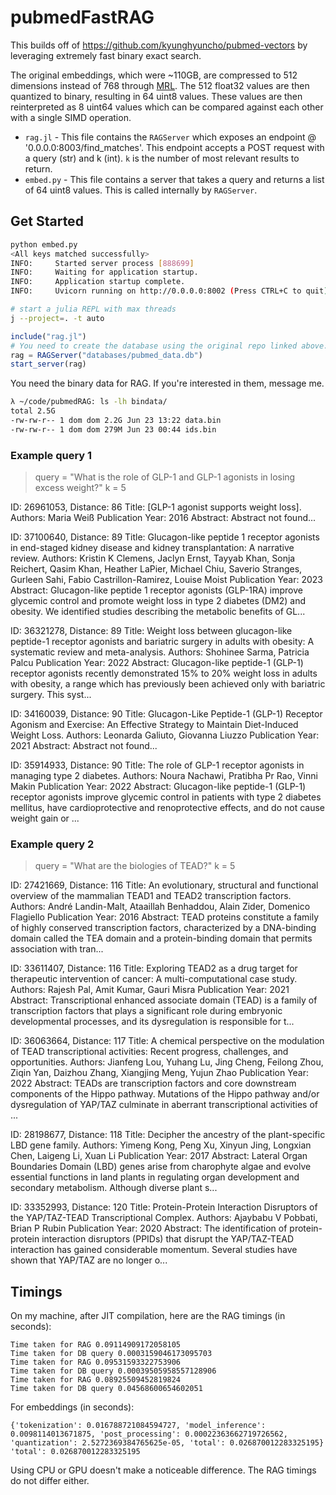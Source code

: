 # pubmedFastRAG

This builds off of https://github.com/kyunghyuncho/pubmed-vectors by leveraging extremely fast binary exact search.

The original embeddings, which were ~110GB, are compressed to 512 dimensions instead of 768 through [MRL](https://blog.nomic.ai/posts/nomic-embed-matryoshka). The 512 float32 values are then quantized to binary, resulting in 64 uint8 values. These values are then reinterpreted as 8 uint64 values which can be compared against each other with a single SIMD operation.

- `rag.jl` - This file contains the `RAGServer` which exposes an endpoint @ '0.0.0.0:8003/find_matches'. This endpoint accepts a POST request with a query (str) and k (int). `k` is the number of most relevant results to return.
- `embed.py` - This file contains a server that takes a query and returns a list of 64 uint8 values. This is called internally by `RAGServer`.

## Get Started

```sh
python embed.py
<All keys matched successfully>
INFO:     Started server process [888699]
INFO:     Waiting for application startup.
INFO:     Application startup complete.
INFO:     Uvicorn running on http://0.0.0.0:8002 (Press CTRL+C to quit)
```


```sh
# start a julia REPL with max threads
j --project=. -t auto
```

```julia
include("rag.jl")
# You need to create the database using the original repo linked above. It will be ~34GB.
rag = RAGServer("databases/pubmed_data.db")
start_server(rag)
```

You need the binary data for RAG. If you're interested in them, message me.

```sh
λ ~/code/pubmedRAG: ls -lh bindata/
total 2.5G
-rw-rw-r-- 1 dom dom 2.2G Jun 23 13:22 data.bin
-rw-rw-r-- 1 dom dom 279M Jun 23 00:44 ids.bin
```

### Example query 1

> query = "What is the role of GLP-1 and GLP-1 agonists in losing excess weight?" k = 5

ID: 26961053, Distance: 86
Title: [GLP-1 agonist supports weight loss].
Authors: Maria Weiß
Publication Year: 2016
Abstract: Abstract not found...

ID: 37100640, Distance: 89
Title: Glucagon-like peptide 1 receptor agonists in end-staged kidney disease and kidney transplantation: A narrative review.
Authors: Kristin K Clemens, Jaclyn Ernst, Tayyab Khan, Sonja Reichert, Qasim Khan, Heather LaPier, Michael Chiu, Saverio Stranges, Gurleen Sahi, Fabio Castrillon-Ramirez, Louise Moist
Publication Year: 2023
Abstract: Glucagon-like peptide 1 receptor agonists (GLP-1RA) improve glycemic control and promote weight loss in type 2 diabetes (DM2) and obesity. We identified studies describing the metabolic benefits of GL...

ID: 36321278, Distance: 89
Title: Weight loss between glucagon-like peptide-1 receptor agonists and bariatric surgery in adults with obesity: A systematic review and meta-analysis.
Authors: Shohinee Sarma, Patricia Palcu
Publication Year: 2022
Abstract: Glucagon-like peptide-1 (GLP-1) receptor agonists recently demonstrated 15% to 20% weight loss in adults with obesity, a range which has previously been achieved only with bariatric surgery. This syst...

ID: 34160039, Distance: 90
Title: Glucagon-Like Peptide-1 (GLP-1) Receptor Agonism and Exercise: An Effective Strategy to Maintain Diet-Induced Weight Loss.
Authors: Leonarda Galiuto, Giovanna Liuzzo
Publication Year: 2021
Abstract: Abstract not found...

ID: 35914933, Distance: 90
Title: The role of GLP-1 receptor agonists in managing type 2 diabetes.
Authors: Noura Nachawi, Pratibha Pr Rao, Vinni Makin
Publication Year: 2022
Abstract: Glucagon-like peptide-1 (GLP-1) receptor agonists improve glycemic control in patients with type 2 diabetes mellitus, have cardioprotective and renoprotective effects, and do not cause weight gain or ...


### Example query 2
> query = "What are the biologies of TEAD?" k = 5

ID: 27421669, Distance: 116
Title: An evolutionary, structural and functional overview of the mammalian TEAD1 and TEAD2 transcription factors.
Authors: André Landin-Malt, Ataaillah Benhaddou, Alain Zider, Domenico Flagiello
Publication Year: 2016
Abstract: TEAD proteins constitute a family of highly conserved transcription factors, characterized by a DNA-binding domain called the TEA domain and a protein-binding domain that permits association with tran...

ID: 33611407, Distance: 116
Title: Exploring TEAD2 as a drug target for therapeutic intervention of cancer: A multi-computational case study.
Authors: Rajesh Pal, Amit Kumar, Gauri Misra
Publication Year: 2021
Abstract: Transcriptional enhanced associate domain (TEAD) is a family of transcription factors that plays a significant role during embryonic developmental processes, and its dysregulation is responsible for t...

ID: 36063664, Distance: 117
Title: A chemical perspective on the modulation of TEAD transcriptional activities: Recent progress, challenges, and opportunities.
Authors: Jianfeng Lou, Yuhang Lu, Jing Cheng, Feilong Zhou, Ziqin Yan, Daizhou Zhang, Xiangjing Meng, Yujun Zhao
Publication Year: 2022
Abstract: TEADs are transcription factors and core downstream components of the Hippo pathway. Mutations of the Hippo pathway and/or dysregulation of YAP/TAZ culminate in aberrant transcriptional activities of ...

ID: 28198677, Distance: 118
Title: Decipher the ancestry of the plant-specific LBD gene family.
Authors: Yimeng Kong, Peng Xu, Xinyun Jing, Longxian Chen, Laigeng Li, Xuan Li
Publication Year: 2017
Abstract: Lateral Organ Boundaries Domain (LBD) genes arise from charophyte algae and evolve essential functions in land plants in regulating organ development and secondary metabolism. Although diverse plant s...

ID: 33352993, Distance: 120
Title: Protein-Protein Interaction Disruptors of the YAP/TAZ-TEAD Transcriptional Complex.
Authors: Ajaybabu V Pobbati, Brian P Rubin
Publication Year: 2020
Abstract: The identification of protein-protein interaction disruptors (PPIDs) that disrupt the YAP/TAZ-TEAD interaction has gained considerable momentum. Several studies have shown that YAP/TAZ are no longer o...

## Timings

On my machine, after JIT compilation, here are the RAG timings (in seconds):

```
Time taken for RAG 0.09114909172058105
Time taken for DB query 0.0003159046173095703
Time taken for RAG 0.09531593322753906
Time taken for DB query 0.00039505958557128906
Time taken for RAG 0.08925509452819824
Time taken for DB query 0.04568600654602051
```

For embeddings (in seconds):

```
{'tokenization': 0.016788721084594727, 'model_inference': 0.0098114013671875, 'post_processing': 0.00022363662719726562, 'quantization': 2.5272369384765625e-05, 'total': 0.026870012283325195}
'total': 0.026870012283325195
```

Using CPU or GPU doesn't make a noticeable difference. The RAG timings do not differ either.
